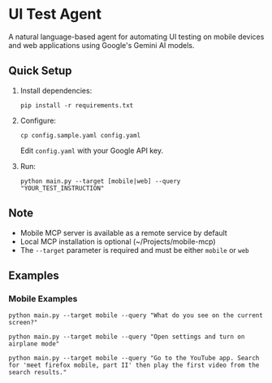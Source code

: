 # UI Test Agent

A natural language-based agent for automating UI testing on mobile devices and web applications using Google's Gemini AI models.

## Quick Setup

1. Install dependencies:
   ```
   pip install -r requirements.txt
   ```

2. Configure:
   ```
   cp config.sample.yaml config.yaml
   ```
   Edit `config.yaml` with your Google API key.

3. Run:
   ```
   python main.py --target [mobile|web] --query "YOUR_TEST_INSTRUCTION"
   ```

## Note
- Mobile MCP server is available as a remote service by default
- Local MCP installation is optional (~/Projects/mobile-mcp)
- The `--target` parameter is required and must be either `mobile` or `web`

## Examples

### Mobile Examples
```
python main.py --target mobile --query "What do you see on the current screen?"

python main.py --target mobile --query "Open settings and turn on airplane mode"

python main.py --target mobile --query "Go to the YouTube app. Search for 'meet firefox mobile, part II' then play the first video from the search results."
```
